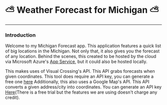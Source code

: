 #  :partly_sunny: Weather Forecast for Michigan :partly_sunny:
---
### Introduction
Welcome to my Michigan Forecast app. This application features a quick list of big locations in the Michigan. Not only that, it also gives you the forecast of any location.
Behind the scenes, this created to be hosted by the cloud via Microsoft Azure's <a href="https://learn.microsoft.com/en-us/azure/app-service/overview">App Service</a>, but it could also be hosted locally.

This makes uses of Visual Crossing's API. This API grabs forecasts when given coordinates. This tool does require an API key, you can generate a free one <a href="https://www.visualcrossing.com/">here</a>
Additionally, this also uses a Google Map's API. This API converts a given address/city into coordinates. You can generate an API key <a href="https://console.cloud.google.com/">Here</a>(There is a free trial but the features we are using doesn't charge any credit).



